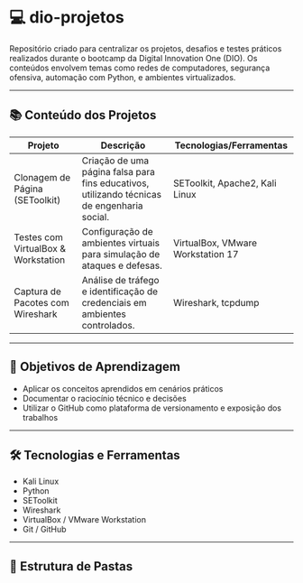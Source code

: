 # 💻 dio-projetos

Repositório criado para centralizar os projetos, desafios e testes práticos realizados durante o bootcamp da Digital Innovation One (DIO). Os conteúdos envolvem temas como redes de computadores, segurança ofensiva, automação com Python, e ambientes virtualizados.

---

## 📚 Conteúdo dos Projetos

| Projeto | Descrição | Tecnologias/Ferramentas |
|--------|-----------|--------------------------|
| Clonagem de Página (SEToolkit) | Criação de uma página falsa para fins educativos, utilizando técnicas de engenharia social. | SEToolkit, Apache2, Kali Linux |
| Testes com VirtualBox & Workstation | Configuração de ambientes virtuais para simulação de ataques e defesas. | VirtualBox, VMware Workstation 17 |
| Captura de Pacotes com Wireshark | Análise de tráfego e identificação de credenciais em ambientes controlados. | Wireshark, tcpdump |

---

## 🧠 Objetivos de Aprendizagem

- Aplicar os conceitos aprendidos em cenários práticos
- Documentar o raciocínio técnico e decisões
- Utilizar o GitHub como plataforma de versionamento e exposição dos trabalhos

---

## 🛠️ Tecnologias e Ferramentas

- Kali Linux
- Python
- SEToolkit
- Wireshark
- VirtualBox / VMware Workstation
- Git / GitHub

---

## 📁 Estrutura de Pastas
